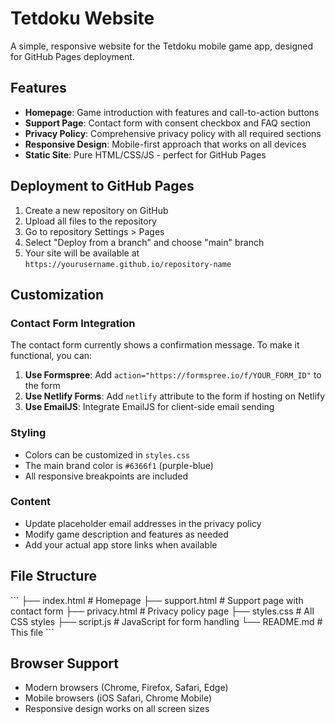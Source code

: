 # Tetdoku Website

A simple, responsive website for the Tetdoku mobile game app, designed for GitHub Pages deployment.

## Features

- **Homepage**: Game introduction with features and call-to-action buttons
- **Support Page**: Contact form with consent checkbox and FAQ section
- **Privacy Policy**: Comprehensive privacy policy with all required sections
- **Responsive Design**: Mobile-first approach that works on all devices
- **Static Site**: Pure HTML/CSS/JS - perfect for GitHub Pages

## Deployment to GitHub Pages

1. Create a new repository on GitHub
2. Upload all files to the repository
3. Go to repository Settings > Pages
4. Select "Deploy from a branch" and choose "main" branch
5. Your site will be available at `https://yourusername.github.io/repository-name`

## Customization

### Contact Form Integration

The contact form currently shows a confirmation message. To make it functional, you can:

1. **Use Formspree**: Add `action="https://formspree.io/f/YOUR_FORM_ID"` to the form
2. **Use Netlify Forms**: Add `netlify` attribute to the form if hosting on Netlify
3. **Use EmailJS**: Integrate EmailJS for client-side email sending

### Styling

- Colors can be customized in `styles.css`
- The main brand color is `#6366f1` (purple-blue)
- All responsive breakpoints are included

### Content

- Update placeholder email addresses in the privacy policy
- Modify game description and features as needed
- Add your actual app store links when available

## File Structure

\`\`\`
├── index.html          # Homepage
├── support.html        # Support page with contact form
├── privacy.html        # Privacy policy page
├── styles.css          # All CSS styles
├── script.js           # JavaScript for form handling
└── README.md           # This file
\`\`\`

## Browser Support

- Modern browsers (Chrome, Firefox, Safari, Edge)
- Mobile browsers (iOS Safari, Chrome Mobile)
- Responsive design works on all screen sizes
